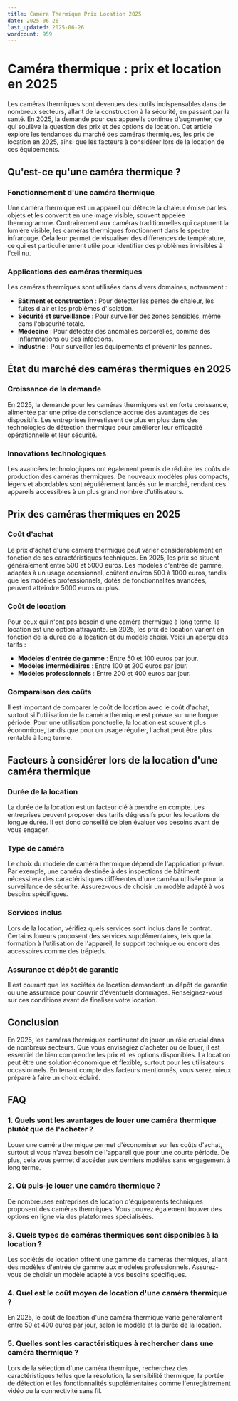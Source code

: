 ```yaml
---
title: Caméra Thermique Prix Location 2025
date: 2025-06-26
last_updated: 2025-06-26
wordcount: 959
---
```


# Caméra thermique : prix et location en 2025

Les caméras thermiques sont devenues des outils indispensables dans de nombreux secteurs, allant de la construction à la sécurité, en passant par la santé. En 2025, la demande pour ces appareils continue d’augmenter, ce qui soulève la question des prix et des options de location. Cet article explore les tendances du marché des caméras thermiques, les prix de location en 2025, ainsi que les facteurs à considérer lors de la location de ces équipements.

## Qu'est-ce qu'une caméra thermique ?

### Fonctionnement d'une caméra thermique

Une caméra thermique est un appareil qui détecte la chaleur émise par les objets et les convertit en une image visible, souvent appelée thermogramme. Contrairement aux caméras traditionnelles qui capturent la lumière visible, les caméras thermiques fonctionnent dans le spectre infrarouge. Cela leur permet de visualiser des différences de température, ce qui est particulièrement utile pour identifier des problèmes invisibles à l'œil nu.

### Applications des caméras thermiques

Les caméras thermiques sont utilisées dans divers domaines, notamment :

- **Bâtiment et construction** : Pour détecter les pertes de chaleur, les fuites d'air et les problèmes d'isolation.
- **Sécurité et surveillance** : Pour surveiller des zones sensibles, même dans l'obscurité totale.
- **Médecine** : Pour détecter des anomalies corporelles, comme des inflammations ou des infections.
- **Industrie** : Pour surveiller les équipements et prévenir les pannes.

## État du marché des caméras thermiques en 2025

### Croissance de la demande

En 2025, la demande pour les caméras thermiques est en forte croissance, alimentée par une prise de conscience accrue des avantages de ces dispositifs. Les entreprises investissent de plus en plus dans des technologies de détection thermique pour améliorer leur efficacité opérationnelle et leur sécurité.

### Innovations technologiques

Les avancées technologiques ont également permis de réduire les coûts de production des caméras thermiques. De nouveaux modèles plus compacts, légers et abordables sont régulièrement lancés sur le marché, rendant ces appareils accessibles à un plus grand nombre d'utilisateurs.

## Prix des caméras thermiques en 2025

### Coût d'achat

Le prix d'achat d'une caméra thermique peut varier considérablement en fonction de ses caractéristiques techniques. En 2025, les prix se situent généralement entre 500 et 5000 euros. Les modèles d'entrée de gamme, adaptés à un usage occasionnel, coûtent environ 500 à 1000 euros, tandis que les modèles professionnels, dotés de fonctionnalités avancées, peuvent atteindre 5000 euros ou plus.

### Coût de location

Pour ceux qui n'ont pas besoin d'une caméra thermique à long terme, la location est une option attrayante. En 2025, les prix de location varient en fonction de la durée de la location et du modèle choisi. Voici un aperçu des tarifs :

- **Modèles d'entrée de gamme** : Entre 50 et 100 euros par jour.
- **Modèles intermédiaires** : Entre 100 et 200 euros par jour.
- **Modèles professionnels** : Entre 200 et 400 euros par jour.

### Comparaison des coûts

Il est important de comparer le coût de location avec le coût d'achat, surtout si l'utilisation de la caméra thermique est prévue sur une longue période. Pour une utilisation ponctuelle, la location est souvent plus économique, tandis que pour un usage régulier, l'achat peut être plus rentable à long terme.

## Facteurs à considérer lors de la location d'une caméra thermique

### Durée de la location

La durée de la location est un facteur clé à prendre en compte. Les entreprises peuvent proposer des tarifs dégressifs pour les locations de longue durée. Il est donc conseillé de bien évaluer vos besoins avant de vous engager.

### Type de caméra

Le choix du modèle de caméra thermique dépend de l'application prévue. Par exemple, une caméra destinée à des inspections de bâtiment nécessitera des caractéristiques différentes d'une caméra utilisée pour la surveillance de sécurité. Assurez-vous de choisir un modèle adapté à vos besoins spécifiques.

### Services inclus

Lors de la location, vérifiez quels services sont inclus dans le contrat. Certains loueurs proposent des services supplémentaires, tels que la formation à l'utilisation de l'appareil, le support technique ou encore des accessoires comme des trépieds.

### Assurance et dépôt de garantie

Il est courant que les sociétés de location demandent un dépôt de garantie ou une assurance pour couvrir d'éventuels dommages. Renseignez-vous sur ces conditions avant de finaliser votre location.

## Conclusion

En 2025, les caméras thermiques continuent de jouer un rôle crucial dans de nombreux secteurs. Que vous envisagiez d'acheter ou de louer, il est essentiel de bien comprendre les prix et les options disponibles. La location peut être une solution économique et flexible, surtout pour les utilisateurs occasionnels. En tenant compte des facteurs mentionnés, vous serez mieux préparé à faire un choix éclairé.

## FAQ

### 1. Quels sont les avantages de louer une caméra thermique plutôt que de l'acheter ?

Louer une caméra thermique permet d'économiser sur les coûts d'achat, surtout si vous n'avez besoin de l'appareil que pour une courte période. De plus, cela vous permet d'accéder aux derniers modèles sans engagement à long terme.

### 2. Où puis-je louer une caméra thermique ?

De nombreuses entreprises de location d'équipements techniques proposent des caméras thermiques. Vous pouvez également trouver des options en ligne via des plateformes spécialisées.

### 3. Quels types de caméras thermiques sont disponibles à la location ?

Les sociétés de location offrent une gamme de caméras thermiques, allant des modèles d'entrée de gamme aux modèles professionnels. Assurez-vous de choisir un modèle adapté à vos besoins spécifiques.

### 4. Quel est le coût moyen de location d'une caméra thermique ?

En 2025, le coût de location d'une caméra thermique varie généralement entre 50 et 400 euros par jour, selon le modèle et la durée de la location.

### 5. Quelles sont les caractéristiques à rechercher dans une caméra thermique ?

Lors de la sélection d'une caméra thermique, recherchez des caractéristiques telles que la résolution, la sensibilité thermique, la portée de détection et les fonctionnalités supplémentaires comme l'enregistrement vidéo ou la connectivité sans fil.